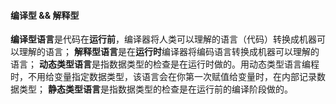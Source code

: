 #### 编译型 && 解释型
**编译型语言**是代码在**运行前**，编译器将人类可以理解的语言（代码）转换成机器可以理解的语言；
**解释型语言**是在**运行时**编译器将编码语言转换成机器可以理解的语言；
 **动态类型语言**是指数据类型的检查是在运行时做的。用动态类型语言编程时，不用给变量指定数据类型，该语言会在你第一次赋值给变量时，在内部记录数据类型；
 **静态类型语言**是指数据类型的检查是在运行前的编译阶段做的。
